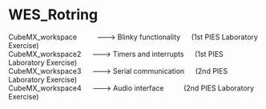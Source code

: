 # WES_Rotring
CubeMX_workspace &emsp; &emsp; ---> Blinky functionality &emsp; (1st PIES Laboratory Exercise)\
CubeMX_workspace2 &emsp;	---> Timers and interrupts &emsp; (1st PIES Laboratory Exercise)\
CubeMX_workspace3 &emsp; ---> Serial communication &emsp;	(2nd PIES Laboratory Exercise)\
CubeMX_workspace4	&emsp;  ---> Audio interface &emsp;	&emsp; (2nd PIES Laboratory Exercise)
